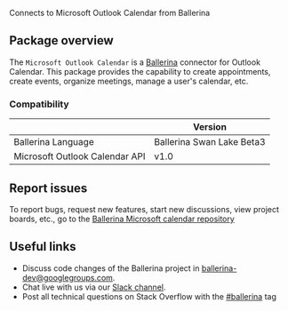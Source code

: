 Connects to Microsoft Outlook Calendar from Ballerina

## Package overview
The `Microsoft Outlook Calendar` is a [Ballerina](https://ballerina.io/) connector for Outlook Calendar.
This package provides the capability to create appointments, create events, organize meetings, manage a user's calendar, etc.

### Compatibility
|                                 | Version                         |
|---------------------------------|---------------------------------|
| Ballerina Language              | Ballerina Swan Lake Beta3       |
| Microsoft Outlook Calendar API  | v1.0                            |


## Report issues
To report bugs, request new features, start new discussions, view project boards, etc., go to the [Ballerina Microsoft calendar repository](https://github.com/ballerina-platform/module-ballerinax-microsoft.outlook.calendar)

## Useful links
- Discuss code changes of the Ballerina project in [ballerina-dev@googlegroups.com](mailto:ballerina-dev@googlegroups.com).
- Chat live with us via our [Slack channel](https://ballerina.io/community/slack/).
- Post all technical questions on Stack Overflow with the [#ballerina](https://stackoverflow.com/questions/tagged/ballerina) tag